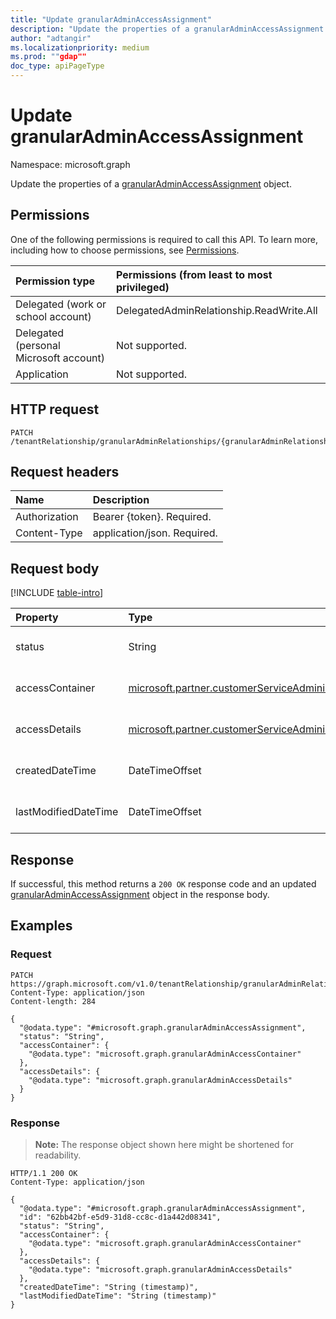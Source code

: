 ```yaml
---
title: "Update granularAdminAccessAssignment"
description: "Update the properties of a granularAdminAccessAssignment object."
author: "adtangir"
ms.localizationpriority: medium
ms.prod: ""gdap""
doc_type: apiPageType
---
```


# Update granularAdminAccessAssignment
Namespace: microsoft.graph



Update the properties of a [granularAdminAccessAssignment](../resources/granularadminaccessassignment.md) object.

## Permissions
One of the following permissions is required to call this API. To learn more, including how to choose permissions, see [Permissions](/graph/permissions-reference).

|Permission type|Permissions (from least to most privileged)|
|:---|:---|
|Delegated (work or school account)| DelegatedAdminRelationship.ReadWrite.All |
|Delegated (personal Microsoft account)| Not supported. |
|Application| Not supported. |

## HTTP request

<!-- {
  "blockType": "ignored"
}
-->
``` http
PATCH /tenantRelationship/granularAdminRelationships/{granularAdminRelationshipId}/accessAssignments/{granularAdminAccessAssignmentId}
```

## Request headers
|Name|Description|
|:---|:---|
|Authorization|Bearer {token}. Required.|
|Content-Type|application/json. Required.|

## Request body
[!INCLUDE [table-intro](../../includes/update-property-table-intro.md)]


|Property|Type|Description|
|:---|:---|:---|
|status|String|**TODO: Add Description** Optional.|
|accessContainer|[microsoft.partner.customerServiceAdministration.granularAdminAccessContainer](../resources/granularadminaccesscontainer.md)|**TODO: Add Description** Required.|
|accessDetails|[microsoft.partner.customerServiceAdministration.granularAdminAccessDetails](../resources/granularadminaccessdetails.md)|**TODO: Add Description** Required.|
|createdDateTime|DateTimeOffset|**TODO: Add Description** Optional.|
|lastModifiedDateTime|DateTimeOffset|**TODO: Add Description** Optional.|



## Response

If successful, this method returns a `200 OK` response code and an updated [granularAdminAccessAssignment](../resources/granularadminaccessassignment.md) object in the response body.

## Examples

### Request
<!-- {
  "blockType": "request",
  "name": "update_granularadminaccessassignment"
}
-->
``` http
PATCH https://graph.microsoft.com/v1.0/tenantRelationship/granularAdminRelationships/{granularAdminRelationshipId}/accessAssignments/{granularAdminAccessAssignmentId}
Content-Type: application/json
Content-length: 284

{
  "@odata.type": "#microsoft.graph.granularAdminAccessAssignment",
  "status": "String",
  "accessContainer": {
    "@odata.type": "microsoft.graph.granularAdminAccessContainer"
  },
  "accessDetails": {
    "@odata.type": "microsoft.graph.granularAdminAccessDetails"
  }
}
```


### Response
>**Note:** The response object shown here might be shortened for readability.
<!-- {
  "blockType": "response",
  "truncated": true
}
-->
``` http
HTTP/1.1 200 OK
Content-Type: application/json

{
  "@odata.type": "#microsoft.graph.granularAdminAccessAssignment",
  "id": "62bb42bf-e5d9-31d8-cc8c-d1a442d08341",
  "status": "String",
  "accessContainer": {
    "@odata.type": "microsoft.graph.granularAdminAccessContainer"
  },
  "accessDetails": {
    "@odata.type": "microsoft.graph.granularAdminAccessDetails"
  },
  "createdDateTime": "String (timestamp)",
  "lastModifiedDateTime": "String (timestamp)"
}
```

